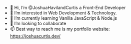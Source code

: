 - 👋 Hi, I’m @JoshuaHavilandCurtis a Front-End Developer
- 👀 I’m interested in Web Development & Technology.
- 🌱 I’m currently learning Vanilla JavaScript & Node.js
- 💞️ I’m looking to collaborate
- 📫 Best way to reach me is my portfolio website: https://joshuacurtis.dev/

<!---
JoshuaHavilandCurtis/JoshuaHavilandCurtis is a ✨ special ✨ repository because its `README.md` (this file) appears on your GitHub profile.
You can click the Preview link to take a look at your changes.
--->
